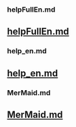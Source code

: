 ### helpFullEn.md     
[helpFullEn.md](./helpFullEn.md)    
---     

### help_en.md     
[help_en.md](./help_en.md)    
---     

### MerMaid.md     
[MerMaid.md](./MerMaid.md)    
---     

